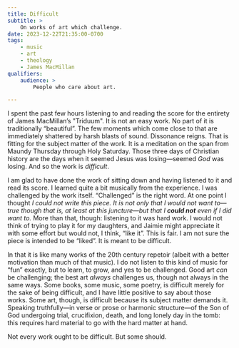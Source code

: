 ```yaml
---
title: Difficult
subtitle: >
    On works of art which challenge.
date: 2023-12-22T21:35:00-0700
tags:
    - music
    - art
    - theology
    - James MacMillan
qualifiers:
    audience: >
        People who care about art.

---
```


I spent the past few hours listening to and reading the score for the entirety of James MacMillan’s "Triduum". It is not an easy work. No part of it is traditionally “beautiful”. The few moments which come close to that are immediately shattered by harsh blasts of sound. Dissonance reigns. That is fitting for the subject matter of the work. It is a meditation on the span from Maundy Thursday through Holy Saturday. Those three days of Christian history are the days when it seemed Jesus was losing—seemed *God* was losing. And so the work is *difficult*.

I am glad to have done the work of sitting down and having listened to it and read its score. I learned quite a bit musically from the experience. I was challenged by the work itself. “Challenged” is the right word. At one point I thought *I could not write this piece. It is not only that I would not want to—true though that is, at least at this juncture—but that I **could not** even if I did want to.* More than that, though: listening to it was hard work. I would not think of trying to play it for my daughters, and Jaimie might appreciate it with some effort but would not, I think, “like it”. This is fair. I am not sure the piece is intended to be “liked”. It is meant to be difficult.

In that it is like many works of the 20th century repetoir (albeit with a better motivation than much of that music). I do not listen to this kind of music for “fun” exactly, but to learn, to grow, and yes to be challenged. Good art *can* be challenging; the best art *always* challenges us, though not always in the same ways. Some books, some music, some poetry, is difficult merely for the sake of being difficult, and I have little positive to say about those works. Some art, though, is difficult because its subject matter demands it. Speaking truthfully—in verse or prose or harmonic structure—of the Son of God undergoing trial, crucifixion, death, and long lonely day in the tomb: this requires hard material to go with the hard matter at hand.

Not every work ought to be difficult. But some should.